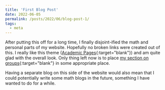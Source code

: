 ```yaml
---
title: 'First Blog Post'
date: 2022-06-05
permalink: /posts/2022/06/blog-post-1/
tags:
  - meta
---
```


After putting this off for a long time, I finally disjoint-ified the math and personal parts of my website. Hopefully no broken links were created out of this. I really like this theme ([Academic Pages](https://academicpages.github.io/){:target="blank"}) and am quite glad with the overall look. Only thing left now is to place [my section on groups](https://aryamanmaithani.github.io/alg/groups/){:target="blank"} in some appropriate place.

Having a separate blog on this side of the website would also mean that I could potentially write some math blogs in the future, something I have wanted to do for a while.